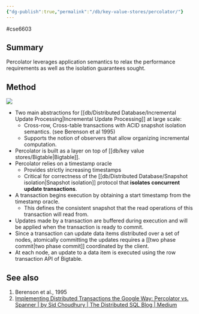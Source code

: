 ```yaml
---
{"dg-publish":true,"permalink":"/db/key-value-stores/percolator/"}
---
```


#cse6603 

## Summary

Percolator leverages application semantics to relax the performance requirements as well as the isolation guarantees sought.

## Method

![](https://miro.medium.com/max/720/1*tAuOyRBSjAtHPnKffWlEzg.png)

- Two main abstractions for [[db/Distributed Database/Incremental Update Processing|Incremental Update Processing]] at large
scale:
    - Cross-row, Cross-table transactions with ACID snapshot isolation semantics. (see Berenson et al 1995)
    - Supports the notion of observers that allow organizing incremental computation.
- Percolator is built as a layer on top of [[db/key value stores/Bigtable|Bigtable]].
- Percolator relies on a timestamp oracle 
    - Provides strictly increasing timestamps 
    - Critical for correctness of the [[db/Distributed Database/Snapshot isolation|Snapshot isolation]] protocol that **isolates concurrent update transactions**.
- A transaction begins execution by obtaining a start timestamp from the timestamp oracle.
    - This defines the consistent snapshot that the read operations of this transaction will read from.
- Updates made by a transaction are buffered during execution and will be applied when the transaction is ready to commit.
- Since a transaction can update data items distributed over a set of nodes, atomically committing the updates requires a [[two phase commit|two phase commit]] coordinated by the client.
- At each node, an update to a data item is executed using the row transaction API of Bigtable.

## See also
1. Berenson et al., 1995
2. [Implementing Distributed Transactions the Google Way: Percolator vs. Spanner | by Sid Choudhury | The Distributed SQL Blog | Medium](https://medium.com/yugabyte/implementing-distributed-transactions-the-google-way-percolator-vs-spanner-6cbccfc1f2ed)
